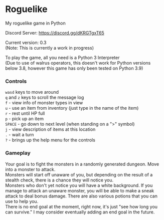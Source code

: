 # Roguelike 
My roguelike game in Python

Discord Server: https://discord.gg/dKRGTgxT65

Current version: 0.3 <br />
(Note: This is currently a work in progress)

To play the game, all you need is a Python 3 Interpreter<br />
(Due to use of walrus operators, this doesn't work for Python versions below 3.8, however this game has only been tested on Python 3.9)

### Controls<br />
`wasd` keys to move around<br />
`q` and `z` keys to scroll the message log<br />
`f` - view info of monster types in view<br />
`u` - use an item from inventory (just type in the name of the item)<br />
`r` - rest until HP full<br />
`p` - pick up an item<br />
`SPACE` - go down to next level (when standing on a ">" symbol)<br />
`j` - view description of items at this location<br />
`.` - wait a turn<br />
`?` - brings up the help menu for the controls

### Gameplay
Your goal is to fight the monsters in a randomly generated dungeon. Move into a monster to attack. <br />
Monsters will start off unaware of you, but depending on the result of a stealth check, there is a chance they will notice you. <br />
Monsters who don't yet notice you will have a white background. If you manage to attack an unaware monster, you will be able to make a sneak attack to deal bonus damage.
There are also various potions that you can use to help you. <br />
There is no end goal at the moment, right now, it's just "see how long you can survive." I may consider eventually adding an end goal in the future.
